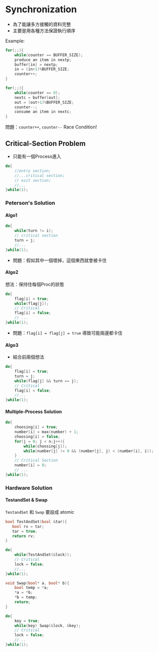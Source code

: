 # Synchronization

* 為了能讓多方接觸的資料完整
* 主要是用各種方法保證執行順序

Example:

```c
for(;;){
    while(counter == BUFFER_SIZE);
    produce an item in nextp;
    buffer[in] = nextp;
    in = (in+1)%BUFFER_SIZE;
    counter++;
}
```

```c
for(;;){
    while(counter == 0);
    nextc = buffer[out];
    out = (out+1)%BUFFER_SIZE;
    counter--;
    consume an item in nextc;
}
```

問題：`counter++`, `counter--` Race Condition!

## Critical-Section Problem

* 只能有一個Process進入

```c
do{
    //entry section;
    //...critical section;
    // exit section;
    //...
}while(1);
```

### Peterson's Solution

#### Algo1

```c
do{
    while(turn != i);
    // critical section
    turn = j;
    //...
}while(1);
```

* 問題：假如其中一個壞掉，這個東西就會被卡住

#### Algo2

想法：保持住每個Proc的狀態

```c
do{
    flag[i] = true;
    while(flag[j]);
    // Critical
    flag[i] = false;
    // ...
}while(1);
```

* 問題：`flag[i] = flag[j] = true` 導致可能兩邊都卡住

#### Algo3

* 結合前兩個想法

```c
do{
    flag[i] = true;
    turn = j;
    while(flag[j] && turn == j);
    // Critical
    flag[i] = false;
    //...
}while(1);
```

#### Multiple-Process Solution

```c
do{
    choosing[i] = true;
    number[i] = max(number) + 1;
    choosing[i] = false;
    for(j = 0; j < n;j++){
        while(choosing[j]);
        while(number[j] != 0 && (number[j], j) < (number[i], i));
    }
    // Critical Section
    number[i] = 0;
    // ...
}while(1);
```

### Hardware Solution

#### TestandSet & Swap

`TestandSet` 和 `Swap` 要設成 atomic

```c
bool TestAndSet(bool &tar){
   bool rv = tar;
   tar = true;
   return rv;
}
```

```c
do{
    while(TestAndSet(&lock));
    // Critical
    lock = false;
    //...
}while(1);
```

```c
void Swap(bool* a, bool* b){
    bool temp = *a;
    *a = *b;
    *b = temp;
    return;
}
```

```c
do{
    key = true;
    while(key) Swap(&lock, &key);
    // Critical
    lock = false;
    // ..
}while(1);
```

